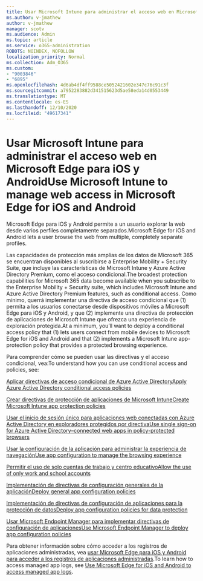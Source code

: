 ```yaml
---
title: Usar Microsoft Intune para administrar el acceso web en Microsoft Edge para iOS y Android
ms.author: v-jmathew
author: v-jmathew
manager: scotv
ms.audience: Admin
ms.topic: article
ms.service: o365-administration
ROBOTS: NOINDEX, NOFOLLOW
localization_priority: Normal
ms.collection: Adm_O365
ms.custom:
- "9003846"
- "6895"
ms.openlocfilehash: 4d6ab4df4ff9588ce5052421602e347c76c91c3f
ms.sourcegitcommit: a7952283882d341515623d5ae58eda14d0553449
ms.translationtype: MT
ms.contentlocale: es-ES
ms.lasthandoff: 12/10/2020
ms.locfileid: "49617341"
---
```

# <a name="use-microsoft-intune-to-manage-web-access-in-microsoft-edge-for-ios-and-android"></a><span data-ttu-id="1520f-102">Usar Microsoft Intune para administrar el acceso web en Microsoft Edge para iOS y Android</span><span class="sxs-lookup"><span data-stu-id="1520f-102">Use Microsoft Intune to manage web access in Microsoft Edge for iOS and Android</span></span>

<span data-ttu-id="1520f-103">Microsoft Edge para iOS y Android permite a un usuario explorar la web desde varios perfiles completamente separados.</span><span class="sxs-lookup"><span data-stu-id="1520f-103">Microsoft Edge for iOS and Android lets a user browse the web from multiple, completely separate profiles.</span></span>

<span data-ttu-id="1520f-104">Las capacidades de protección más amplias de los datos de Microsoft 365 se encuentran disponibles al suscribirse a Enterprise Mobility + Security Suite, que incluye las características de Microsoft Intune y Azure Active Directory Premium, como el acceso condicional.</span><span class="sxs-lookup"><span data-stu-id="1520f-104">The broadest protection capabilities for Microsoft 365 data become available when you subscribe to the Enterprise Mobility + Security suite, which includes Microsoft Intune and Azure Active Directory Premium features, such as conditional access.</span></span> <span data-ttu-id="1520f-105">Como mínimo, querrá implementar una directiva de acceso condicional que (1) permita a los usuarios conectarse desde dispositivos móviles a Microsoft Edge para iOS y Android, y que (2) implemente una directiva de protección de aplicaciones de Microsoft Intune que ofrezca una experiencia de exploración protegida.</span><span class="sxs-lookup"><span data-stu-id="1520f-105">At a minimum, you’ll want to deploy a conditional access policy that (1) lets users connect from mobile devices to Microsoft Edge for iOS and Android and that (2) implements a Microsoft Intune app-protection policy that provides a protected browsing experience.</span></span>

<span data-ttu-id="1520f-106">Para comprender cómo se pueden usar las directivas y el acceso condicional, vea:</span><span class="sxs-lookup"><span data-stu-id="1520f-106">To understand how you can use conditional access and policies, see:</span></span>

[<span data-ttu-id="1520f-107">Aplicar directivas de acceso condicional de Azure Active Directory</span><span class="sxs-lookup"><span data-stu-id="1520f-107">Apply Azure Active Directory conditional access policies</span></span>](https://go.microsoft.com/fwlink/?linkid=2132481)

[<span data-ttu-id="1520f-108">Crear directivas de protección de aplicaciones de Microsoft Intune</span><span class="sxs-lookup"><span data-stu-id="1520f-108">Create Microsoft Intune app protection policies</span></span>](https://go.microsoft.com/fwlink/?linkid=2132651)

[<span data-ttu-id="1520f-109">Usar el inicio de sesión único para aplicaciones web conectadas con Azure Active Directory en exploradores protegidos por directiva</span><span class="sxs-lookup"><span data-stu-id="1520f-109">Use single sign-on for Azure Active Directory–connected web apps in policy-protected browsers</span></span>](https://go.microsoft.com/fwlink/?linkid=2132482)

[<span data-ttu-id="1520f-110">Usar la configuración de la aplicación para administrar la experiencia de navegación</span><span class="sxs-lookup"><span data-stu-id="1520f-110">Use app configuration to manage the browsing experience</span></span>](https://go.microsoft.com/fwlink/?linkid=2132483)

[<span data-ttu-id="1520f-111">Permitir el uso de solo cuentas de trabajo y centro educativo</span><span class="sxs-lookup"><span data-stu-id="1520f-111">Allow the use of only work and school accounts</span></span>](https://go.microsoft.com/fwlink/?linkid=2132652)

[<span data-ttu-id="1520f-112">Implementación de directivas de configuración generales de la aplicación</span><span class="sxs-lookup"><span data-stu-id="1520f-112">Deploy general app configuration policies</span></span>](https://go.microsoft.com/fwlink/?linkid=2132653)

[<span data-ttu-id="1520f-113">Implementación de directivas de configuración de aplicaciones para la protección de datos</span><span class="sxs-lookup"><span data-stu-id="1520f-113">Deploy app configuration policies for data protection</span></span>](https://go.microsoft.com/fwlink/?linkid=2132654)

[<span data-ttu-id="1520f-114">Usar Microsoft Endpoint Manager para implementar directivas de configuración de aplicaciones</span><span class="sxs-lookup"><span data-stu-id="1520f-114">Use Microsoft Endpoint Manager to deploy app configuration policies</span></span>](https://go.microsoft.com/fwlink/?linkid=2132707)

<span data-ttu-id="1520f-115">Para obtener información sobre cómo acceder a los registros de aplicaciones administradas, vea [usar Microsoft Edge para iOS y Android para acceder a los registros de aplicaciones administradas](https://go.microsoft.com/fwlink/?linkid=2132578).</span><span class="sxs-lookup"><span data-stu-id="1520f-115">To learn how to access managed app logs, see [Use Microsoft Edge for iOS and Android to access managed app logs](https://go.microsoft.com/fwlink/?linkid=2132578).</span></span>
